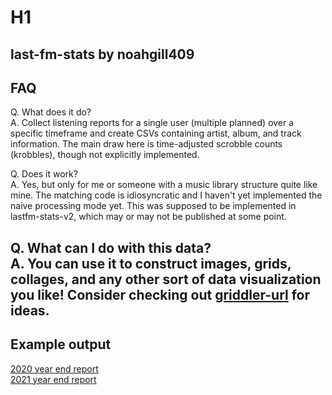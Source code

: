 # H1
**last-fm-stats by noahgill409**
---
## FAQ
Q. What does it do? \
A. Collect listening reports for a single user (multiple planned) over a specific timeframe and create CSVs containing artist, album, and track information. The main draw here is time-adjusted scrobble counts (krobbles), though not explicitly implemented.

Q. Does it work? \
A. Yes, but only for me or someone with a music library structure quite like mine. The matching code is idiosyncratic and I haven't yet implemented the naive processing mode yet. This was supposed to be implemented in lastfm-stats-v2, which may or may not be published at some point.

Q. What can I do with this data? \
A. You can use it to construct images, grids, collages, and any other sort of data visualization you like! Consider checking out [griddler-url] for ideas.
---
## Example output

[2020 year end report][1] \
[2021 year end report][2]



<!-- MARKDOWN LINKS & IMAGES -->
[griddler-url]: https://www.foo.bar
[1]: https://imgur.com/a/S1sTqgA
[2]: https://imgur.com/gallery/IxqG1hN

